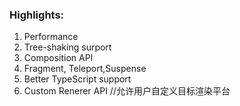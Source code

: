 
### Highlights:
   1. Performance
   2. Tree-shaking surport 
   3. Composition API
   4. Fragment, Teleport,Suspense
   5. Better TypeScript support
   6. Custom Renerer API //允许用户自定义目标渲染平台

